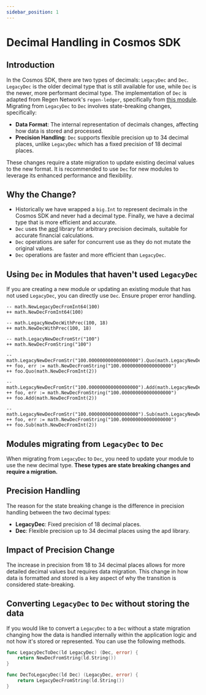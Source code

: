 ```yaml
---
sidebar_position: 1
---
```

# Decimal Handling in Cosmos SDK

## Introduction

In the Cosmos SDK, there are two types of decimals: `LegacyDec` and `Dec`. `LegacyDec` is the older decimal type that is still available for use, while `Dec` is the newer, more performant decimal type. The implementation of `Dec` is adapted from Regen Network's `regen-ledger`, specifically from [this module](https://github.com/regen-network/regen-ledger/tree/main/types/math). Migrating from `LegacyDec` to `Dec` involves state-breaking changes, specifically:

* **Data Format**: The internal representation of decimals changes, affecting how data is stored and processed.
* **Precision Handling**: `Dec` supports flexible precision up to 34 decimal places, unlike `LegacyDec` which has a fixed precision of 18 decimal places.

These changes require a state migration to update existing decimal values to the new format. It is recommended to use `Dec` for new modules to leverage its enhanced performance and flexibility.

## Why the Change?

* Historically we have wrapped a `big.Int` to represent decimals in the Cosmos SDK and never had a decimal type. Finally, we have a decimal type that is more efficient and accurate.
* `Dec` uses the [apd](https://github.com/cockroachdb/apd) library for arbitrary precision decimals, suitable for accurate financial calculations.
* `Dec` operations are safer for concurrent use as they do not mutate the original values.
* `Dec` operations are faster and more efficient than `LegacyDec`.

## Using `Dec` in Modules that haven't used `LegacyDec`

If you are creating a new module or updating an existing module that has not used `LegacyDec`, you can directly use `Dec`.
Ensure proper error handling.
  
```
-- math.NewLegacyDecFromInt64(100)
++ math.NewDecFromInt64(100)

-- math.LegacyNewDecWithPrec(100, 18)
++ math.NewDecWithPrec(100, 18)

-- math.LegacyNewDecFromStr("100")
++ math.NewDecFromString("100")

-- math.LegacyNewDecFromStr("100.000000000000000000").Quo(math.LegacyNewDecFromInt(2))
++ foo, err := math.NewDecFromString("100.000000000000000000")
++ foo.Quo(math.NewDecFromInt(2))

-- math.LegacyNewDecFromStr("100.000000000000000000").Add(math.LegacyNewDecFromInt(2))
++ foo, err := math.NewDecFromString("100.000000000000000000")
++ foo.Add(math.NewDecFromInt(2))

-- math.LegacyNewDecFromStr("100.000000000000000000").Sub(math.LegacyNewDecFromInt(2))
++ foo, err := math.NewDecFromString("100.000000000000000000")
++ foo.Sub(math.NewDecFromInt(2))
```

## Modules migrating from `LegacyDec` to `Dec`

When migrating from `LegacyDec` to `Dec`, you need to update your module to use the new decimal type. **These types are state breaking changes and require a migration.**

## Precision Handling

The reason for the state breaking change is the difference in precision handling between the two decimal types:

* **LegacyDec**: Fixed precision of 18 decimal places.
* **Dec**: Flexible precision up to 34 decimal places using the apd library.

## Impact of Precision Change

The increase in precision from 18 to 34 decimal places allows for more detailed decimal values but requires data migration. This change in how data is formatted and stored is a key aspect of why the transition is considered state-breaking.

## Converting `LegacyDec` to `Dec` without storing the data

If you would like to convert a `LegacyDec` to a `Dec` without a state migration changing how the data is handled internally within the application logic and not how it's stored or represented. You can use the following methods.

```go
func LegacyDecToDec(ld LegacyDec) (Dec, error) {
    return NewDecFromString(ld.String())
}
```

```go
func DecToLegacyDec(ld Dec) (LegacyDec, error) {
    return LegacyDecFromString(ld.String())
}
```

